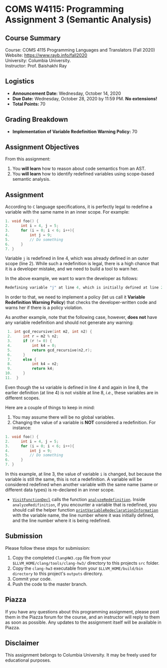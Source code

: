 # COMS W4115: Programming Assignment 3 (Semantic Analysis)


## Course Summary

Course: COMS 4115 Programming Languages and Translators (Fall 2020)  
Website: https://www.rayb.info/fall2020  
University: Columbia University.  
Instructor: Prof. Baishakhi Ray


## Logistics
* **Announcement Date:** Wednesday, October 14, 2020
* **Due Date:** Wednesday, October 28, 2020 by 11:59 PM. **No extensions!**
* **Total Points:** 70

## Grading Breakdown
* **Implementation of Variable Redefinition Warning Policy:** 70

## Assignment Objectives

From this assignment:

1. You **will learn** how to reason about code semantics from an AST.
2. You **will learn** how to identify redefined variables using scope-based semantic analysis.

## Assignment

According to `C` language specifications, it is perfectly legal to redefine a variable with the same name in an inner scope. For example:
```c
1. void foo() {
2.     int i = 4, j = 5;
3.     for (i = 0; i < 6; i++){
4.         int j = 9;
5.         // Do something
6.     }
7. }
```
Variable `j` is redefined in line 4, which was already defined in an outer scope (line 2). While such a redefinition is legal, there is a high chance that it is a developer mistake, and we need to build a tool to warn her.

In the above example, we want to warn the developer as follows: 
```c
Redefining variable "j" at line 4, which is initially defined at line 2
```
In order to that, we need to implement a policy (let us call it **Variable Redefinition Warning Policy**) that checks the developer-written code and warns her if there is a policy violation.

As another example, note that the following case, however, **does not** have any variable redefinition and should not generate any warning:
```c
 1. int gcd_recursive(int m2, int n2) {
 2.     int r = m2 % n2;
 3.     if (r != 0) {
 4.         int k4 = 0;
 5.  	    return gcd_recursive(n2,r);
 6.     }
 7.     else {
 8.  	    int k4 = n2;
 9.         return k4;
10.  	}
11.  }
```
Even though the `k4` variable is defined in line 4 and again in line 8, the earlier definition (at line 4) is not visible at line 8, *i.e.*, these variables are in different scopes.

Here are a couple of things to keep in mind:

1. You may assume there will be no global variables.
2. Changing the value of a variable is **NOT** considered a redefinition. For instance:
```c
1. void foo() {
2.     int i = 4, j = 5;
3.     for (i = 0; i < 6; i++){
4.         int j = 9;
5.         // Do something
6.     }
7. }
```
In this example, at line 3, the value of variable `i` is changed, but because the variable is still the same, this is not a redefinition. A variable will be considered redefined when another variable with the same name (same or different data types) is re-declared in an inner scope.

* [`VisitFunctionDecl`](src/ClangHW3.cpp#L116) calls the function [`analyzeRedefinition`](src/ClangHW3.cpp#L69). Inside `analyzeRedifinition`, if you encounter a variable that is redefined, you should call the helper function [`printVariableRedeclarationInformation`](src/ClangHW3.cpp#L28) with the variable name, the line number where it was initially defined, and the line number where it is being redefined.


## Submission

Please follow these steps for submission:

1. Copy the completed `ClangHW3.cpp` file from your `$LLVM_HOME/clang/tools/clang-hw3/` directory to this projects `src` folder.
2. Copy the `clang-hw3` executable from your `$LLVM_HOME/build/bin directory` to this project's `outputs` directory.
3. Commit your code.
4. Push the code to the master branch.


## Piazza
If you have any questions about this programming assignment, please post them in the Piazza forum for the course, and an instructor will reply to them as soon as possible. Any updates to the assignment itself will be available in Piazza.


## Disclaimer
This assignment belongs to Columbia University. It may be freely used for educational purposes.
